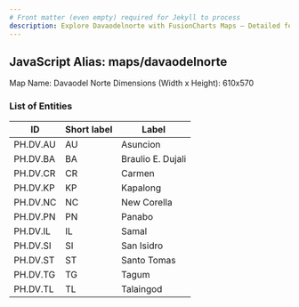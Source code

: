 ```yaml
---
# Front matter (even empty) required for Jekyll to process
description: Explore Davaodelnorte with FusionCharts Maps – Detailed features for seamless integration. Try now & enhance your data visualization today! 
---
```


## JavaScript Alias: maps/davaodelnorte

Map Name: Davaodel Norte
Dimensions (Width x Height): 610x570





### List of Entities

ID | Short label | Label
---|---|---|
PH.DV.AU | AU | Asuncion
PH.DV.BA | BA | Braulio E. Dujali
PH.DV.CR | CR | Carmen
PH.DV.KP | KP | Kapalong
PH.DV.NC | NC | New Corella
PH.DV.PN | PN | Panabo
PH.DV.IL | IL | Samal
PH.DV.SI | SI | San Isidro
PH.DV.ST | ST | Santo Tomas
PH.DV.TG | TG | Tagum
PH.DV.TL | TL | Talaingod